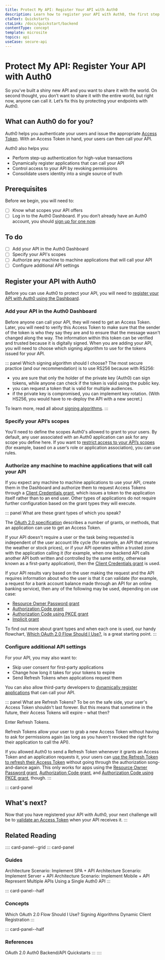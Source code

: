 ```yaml
---
title: Protect My API: Register Your API with Auth0
description: Learn how to register your API with Auth0, the first step in protecting your API.
ctaText: Quickstarts
ctaLink: /docs/quickstart/backend
contentType: concept
template: microsite
topics: api
useCase: secure-api
---
```


# Protect My API: Register Your API with Auth0

So you’ve built a shiny new API and you want to share it with the world. On second thought, you don’t want to share it with the entire world, but right now, anyone can call it. Let’s fix this by protecting your endpoints with Auth0.

## What can Auth0 do for you?

Auth0 helps you authenticate your users and issue the appropriate [Access Token](/tokens/access-token). With an Access Token in hand, your users can then call your API.

Auth0 also helps you:

- Perform step-up authentication for high-value transactions
- Dynamically register applications that can call your API
- Control access to your API by revoking permissions
- Consolidate users identity into a single source of truth

## Prerequisites
Before we begin, you will need to:

- [ ] Know what scopes your API offers
- [ ] Log in to the Auth0 Dashboard. If you don’t already have an Auth0 account, you should [sign up for one now](https://auth0.com/signup).

## To do
- [ ] Add your API in the Auth0 Dashboard
- [ ] Specify your API's scopes
- [ ] Authorize any machine to machine applications that will call your API
- [ ] Configure additional API settings

## Register your API with Auth0

Before you can use Auth0 to protect your API, you will need to [register your API with Auth0 using the Dashboard](/api-auth/guides/configure-api).

### Add your API in the Auth0 Dashboard

Before anyone can call your API, they will need to get an Access Token. Later, you will need to verify this Access Token to make sure that the sender of the token is who they say they are and to ensure that the message wasn't changed along the way. The information within this token can be verified and trusted because it is digitally signed. When you are adding your API, you will need to choose which signing algorithm to use for the tokens issued for your API.

::: panel Which signing algorithm should I choose?
The most secure practice (and our recommendation) is to use RS256 because with RS256:

- you are sure that only the holder of the private key (Auth0) can sign tokens, while anyone can check if the token is valid using the public key.
- you can request a token that is valid for multiple audiences.
- if the private key is compromised, you can implement key rotation. (With HS256, you would have to re-deploy the API with a new secret.)

To learn more, read all about [signing algorithms](/api-auth/concepts/signing-algorithms).
:::

### Specify your API’s scopes

You'll need to define the scopes Auth0's allowed to grant to your users. By default, any user associated with an Auth0 application can ask for any scope you define here. If you want to [restrict access to your API’s scopes](/api-auth/restrict-requests-for-scopes) (for example, based on a user’s role or application association), you can use rules.

### Authorize any machine to machine applications that will call your API

If you expect any machine to machine applications to use your API, create them in the Dashboard and authorize them to request Access Tokens through a [Client Credentials grant](/api-auth/grant/client-credentials), which issues a token to the application itself rather than to an end user. Other types of applications do not require further configuration based on the grant types they will execute.

::: panel What are these grant types of which you speak?

The [OAuth 2.0 specification](https://tools.ietf.org/html/rfc6749) describes a number of grants, or methods, that an application can use to get an Access Token.

If your API doesn't require a user or the task being requested is independent of the user account life cycle (for example, an API that returns the weather or stock prices), or if your API operates within a trusted zone with the application calling it (for example, when one backend API calls another API both written and controlled by the same entity, otherwise known as a first-party application), then the [Client Credentials grant](/api-auth/grant/client-credentials) is used.

If your API results vary based on the user making the request and the API requires information about who the user is that it can validate (for example, a request for a bank account balance made through an API for an online banking service), then any of the following may be used, depending on use case:

- [Resource Owner Password grant](/api-auth/grant/password)
- [Authorization Code grant](/api-auth/grant/authorization-code)
- [Authorization Code using PKCE grant](/api-auth/grant/authorization-code-pkce)
- [Implicit grant](/api-auth/grant/implicit)

To find out more about grant types and when each one is used, our handy flowchart, [Which OAuth 2.0 Flow Should I Use?](/api-auth/which-oauth-flow-to-use), is a great starting point.
:::

### Configure additional API settings

For your API, you may also want to:

- Skip user consent for first-party applications
- Change how long it takes for your tokens to expire
- Send Refresh Tokens when applications request them

You can also allow third-party developers to [dynamically register applications](/api-auth/dynamic-client-registration) that can call your API.

::: panel What are Refresh Tokens?
To be on the safe side, your user's Access Token shouldn't last forever. But this means that sometime in the future, their Access Tokens will expire – what then?

Enter Refresh Tokens.

Refresh Tokens allow your user to grab a new Access Token without having to ask for permissions again (as long as you haven't revoked the right for their application to call the API).

If you allowed Auth0 to send a Refresh Token whenever it grants an Access Token and an application requests it, your users can [use the Refresh Token to refresh their Access Token](/tokens/refresh-token/current#use-a-refresh-token) without going through the authorization song-and-dance again. This only works for apps using the [Resource Owner Password grant](/api-auth/grant/password), [Authorization Code grant](/api-auth/grant/authorization-code), and [Authorization Code using PKCE grant](/api-auth/grant/authorization-code-pkce), though.
:::

::: card-panel
## What's next?

Now that you have registered your API with Auth0, your next challenge will be to [validate an Access Token]() when your API receives it.
:::

## Related Reading

:::: card-panel--grid
::: card-panel
### Guides

Architecture Scenario: Implement SPA + API
Architecture Scenario: Implement Server + API
Architecture Scenario: Implement Mobile + API
Represent Multiple APIs Using a Single Auth0 API
:::

::: card-panel--half
### Concepts

Which OAuth 2.0 Flow Should I Use?
Signing Algorithms
Dynamic Client Registration
:::

::: card-panel--half
### References

OAuth 2.0
Auth0 Backend/API Quickstarts
:::
::::

